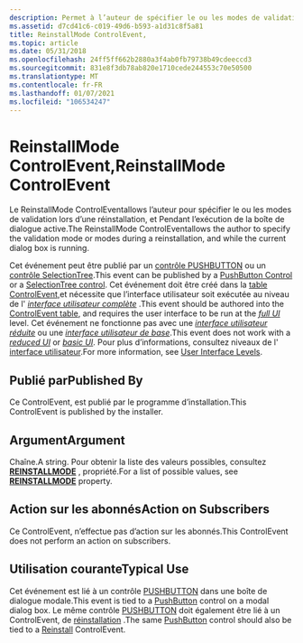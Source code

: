 ```yaml
---
description: Permet à l’auteur de spécifier le ou les modes de validation lors d’une réinstallation, et Pendant l’exécution de la boîte de dialogue active.
ms.assetid: d7cd41c6-c019-49d6-b593-a1d31c8f5a81
title: ReinstallMode ControlEvent,
ms.topic: article
ms.date: 05/31/2018
ms.openlocfilehash: 24ff5ff662b2880a3f4ab0fb79738b49cdeeccd3
ms.sourcegitcommit: 831e8f3db78ab820e1710cede244553c70e50500
ms.translationtype: MT
ms.contentlocale: fr-FR
ms.lasthandoff: 01/07/2021
ms.locfileid: "106534247"
---
```

# <a name="reinstallmode-controlevent"></a><span data-ttu-id="4bb18-103">ReinstallMode ControlEvent,</span><span class="sxs-lookup"><span data-stu-id="4bb18-103">ReinstallMode ControlEvent</span></span>

<span data-ttu-id="4bb18-104">Le ReinstallMode ControlEventallows l’auteur pour spécifier le ou les modes de validation lors d’une réinstallation, et Pendant l’exécution de la boîte de dialogue active.</span><span class="sxs-lookup"><span data-stu-id="4bb18-104">The ReinstallMode ControlEventallows the author to specify the validation mode or modes during a reinstallation, and while the current dialog box is running.</span></span>

<span data-ttu-id="4bb18-105">Cet événement peut être publié par un [contrôle PUSHBUTTON](pushbutton-control.md) ou un [contrôle SelectionTree](selectiontree-control.md).</span><span class="sxs-lookup"><span data-stu-id="4bb18-105">This event can be published by a [PushButton Control](pushbutton-control.md) or a [SelectionTree control](selectiontree-control.md).</span></span> <span data-ttu-id="4bb18-106">Cet événement doit être créé dans la [table ControlEvent,](controlevent-table.md)et nécessite que l’interface utilisateur soit exécutée au niveau de l' [*interface utilisateur complète*](f-gly.md) .</span><span class="sxs-lookup"><span data-stu-id="4bb18-106">This event should be authored into the [ControlEvent table](controlevent-table.md), and requires the user interface to be run at the [*full UI*](f-gly.md) level.</span></span> <span data-ttu-id="4bb18-107">Cet événement ne fonctionne pas avec une [*interface utilisateur réduite*](r-gly.md) ou une [*interface utilisateur de base*](b-gly.md).</span><span class="sxs-lookup"><span data-stu-id="4bb18-107">This event does not work with a [*reduced UI*](r-gly.md) or [*basic UI*](b-gly.md).</span></span> <span data-ttu-id="4bb18-108">Pour plus d’informations, consultez niveaux de l' [interface utilisateur](user-interface-levels.md).</span><span class="sxs-lookup"><span data-stu-id="4bb18-108">For more information, see [User Interface Levels](user-interface-levels.md).</span></span>

## <a name="published-by"></a><span data-ttu-id="4bb18-109">Publié par</span><span class="sxs-lookup"><span data-stu-id="4bb18-109">Published By</span></span>

<span data-ttu-id="4bb18-110">Ce ControlEvent, est publié par le programme d’installation.</span><span class="sxs-lookup"><span data-stu-id="4bb18-110">This ControlEvent is published by the installer.</span></span>

## <a name="argument"></a><span data-ttu-id="4bb18-111">Argument</span><span class="sxs-lookup"><span data-stu-id="4bb18-111">Argument</span></span>

<span data-ttu-id="4bb18-112">Chaîne.</span><span class="sxs-lookup"><span data-stu-id="4bb18-112">A string.</span></span> <span data-ttu-id="4bb18-113">Pour obtenir la liste des valeurs possibles, consultez [**REINSTALLMODE**](reinstallmode.md) , propriété.</span><span class="sxs-lookup"><span data-stu-id="4bb18-113">For a list of possible values, see [**REINSTALLMODE**](reinstallmode.md) property.</span></span>

## <a name="action-on-subscribers"></a><span data-ttu-id="4bb18-114">Action sur les abonnés</span><span class="sxs-lookup"><span data-stu-id="4bb18-114">Action on Subscribers</span></span>

<span data-ttu-id="4bb18-115">Ce ControlEvent, n’effectue pas d’action sur les abonnés.</span><span class="sxs-lookup"><span data-stu-id="4bb18-115">This ControlEvent does not perform an action on subscribers.</span></span>

## <a name="typical-use"></a><span data-ttu-id="4bb18-116">Utilisation courante</span><span class="sxs-lookup"><span data-stu-id="4bb18-116">Typical Use</span></span>

<span data-ttu-id="4bb18-117">Cet événement est lié à un contrôle [PUSHBUTTON](pushbutton-control.md) dans une boîte de dialogue modale.</span><span class="sxs-lookup"><span data-stu-id="4bb18-117">This event is tied to a [PushButton](pushbutton-control.md) control on a modal dialog box.</span></span> <span data-ttu-id="4bb18-118">Le même contrôle [PUSHBUTTON](pushbutton-control.md) doit également être lié à un ControlEvent, de [réinstallation](reinstall-controlevent.md) .</span><span class="sxs-lookup"><span data-stu-id="4bb18-118">The same [PushButton](pushbutton-control.md) control should also be tied to a [Reinstall](reinstall-controlevent.md) ControlEvent.</span></span>

 

 



